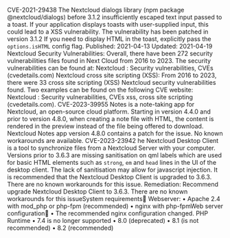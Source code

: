 CVE-2021-29438
The Nextcloud dialogs library (npm package @nextcloud/dialogs) before 3.1.2 insufficiently escaped text input passed to a toast. If your application displays toasts with user-supplied input, this could lead to a XSS vulnerability. The vulnerability has been patched in version 3.1.2 If you need to display HTML in the toast, explicitly pass the `options.isHTML` config flag.
Published: 2021-04-13
Updated: 2021-04-19
Nextcloud Security Vulnerabilities:
Overall, there have been 272 security vulnerabilities files found in Next Cloud from 2016 to 2023. The security vulnerabilities can be found at: Nextcloud : Security vulnerabilities, CVEs (cvedetails.com)
Nextcloud cross site scripting (XSS):
From 2016 to 2023, there were 33 cross site scripting (XSS) Nextcloud security vulnerabilities found. Two examples can be found on the following  CVE website: Nextcloud : Security vulnerabilities, CVEs xss, cross site scripting (cvedetails.com). 
CVE-2023-39955
Notes is a note-taking app for Nextcloud, an open-source cloud platform. Starting in version 4.4.0 and prior to version 4.8.0, when creating a note file with HTML, the content is rendered in the preview instead of the file being offered to download. Nextcloud Notes app version 4.8.0 contains a patch for the issue. No known workarounds are available.
CVE-2023-23942
he Nextcloud Desktop Client is a tool to synchronize files from a Nextcloud Server with your computer. Versions prior to 3.6.3 are missing sanitisation on qml labels which are used for basic HTML elements such as `strong`, `em` and `head` lines in the UI of the desktop client. The lack of sanitisation may allow for javascript injection. It is recommended that the Nextcloud Desktop Client is upgraded to 3.6.3. There are no known workarounds for this issue.
Remediation: Recommend upgrade Nextcloud Desktop Client to 3.6.3. There are no known workarounds for this issueSystem requirements
Webserver: 
•	Apache 2.4 with mod_php or php-fpm (recommended)
•	nginx with php-fpmWeb server configuration
•	The recommended nginx configuration changed.
PHP Runtime
•	7.4 is no longer supported
•	8.0 (deprecated)
•	8.1 (is not recommended)
•	8.2 (recommended)


